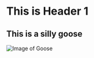 # This is Header 1
## This is a silly goose

![Image of Goose](https://media.istockphoto.com/id/1691076575/vector/print.jpg?s=612x612&w=0&k=20&c=PnCw6Z2CYir6yH46XtJPi_uBdxJA6gh0EdXvFYUHcVM=)
